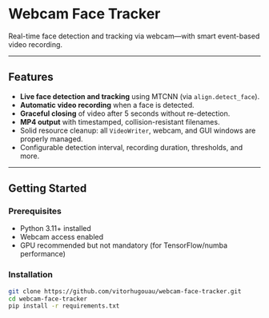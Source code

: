 # Webcam Face Tracker

Real-time face detection and tracking via webcam—with smart event-based video recording.

---

##  Features

- **Live face detection and tracking** using MTCNN (via `align.detect_face`).
- **Automatic video recording** when a face is detected.
- **Graceful closing** of video after 5 seconds without re-detection.
- **MP4 output** with timestamped, collision-resistant filenames.
- Solid resource cleanup: all `VideoWriter`, webcam, and GUI windows are properly managed.
- Configurable detection interval, recording duration, thresholds, and more.

---

##  Getting Started

###  Prerequisites

- Python 3.11+ installed
- Webcam access enabled
- GPU recommended but not mandatory (for TensorFlow/numba performance)

###  Installation

```bash
git clone https://github.com/vitorhugouau/webcam-face-tracker.git
cd webcam-face-tracker
pip install -r requirements.txt

